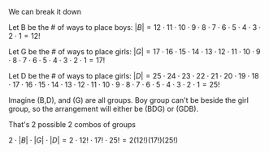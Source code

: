 We can break it down

Let B be the \# of ways to place boys: $|B| = 12 \cdot 11 \cdot 10 \cdot 9 \cdot 8 \cdot 7 \cdot 6 \cdot 5 \cdot 4 \cdot 3 \cdot 2 \cdot 1 = 12!$

Let G be the \# of ways to place girls: $|G| = 17 \cdot 16 \cdot 15 \cdot 14 \cdot 13 \cdot 12 \cdot 11 \cdot 10 \cdot 9 \cdot 8 \cdot 7 \cdot 6 \cdot 5 \cdot 4 \cdot 3 \cdot 2 \cdot 1 = 17!$

Let D be the \# of ways to place girls: $|D| = 25 \cdot 24 \cdot 23 \cdot 22 \cdot 21 \cdot 20 \cdot 19 \cdot 18 \cdot 17 \cdot 16 \cdot 15 \cdot 14 \cdot 13 \cdot 12 \cdot 11 \cdot 10 \cdot 9 \cdot 8 \cdot 7 \cdot 6 \cdot 5 \cdot 4 \cdot 3 \cdot 2 \cdot 1 = 25!$

Imagine \(B,D\), and \(G\) are all groups. Boy group can't be beside the girl group, so the arrangement will either be \(BDG\) or \(GDB\).

That's 2 possible 2 combos of groups

$2 \cdot |B| \cdot |G| \cdot |D| = 2 \cdot 12! \cdot 17! \cdot 25! = 2(12!)(17!)(25!)$